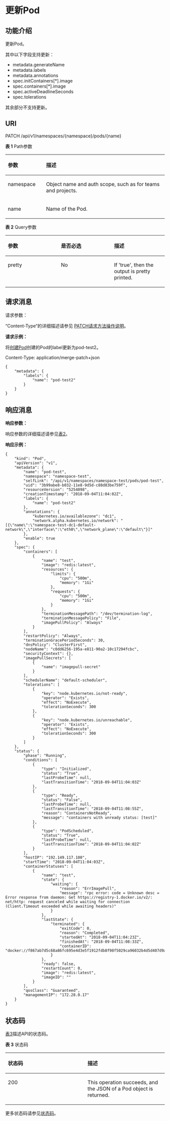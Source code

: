 # 更新Pod<a name="cci_02_3014"></a>

## 功能介绍<a name="sa4fea4daced64d1888668eec5dfdf81e"></a>

更新Pod。

其中以下字段支持更新：

-   metadata.generateName
-   metadata.labels
-   metadata.annotations
-   spec.initContainers\[\*\].image
-   spec.containers\[\*\].image
-   spec.activeDeadlineSeconds
-   spec.tolerations

其余部分不支持更新。

## URI<a name="s325d88a5c7a84313849b743675883694"></a>

PATCH /api/v1/namespaces/\{namespace\}/pods/\{name\}

**表 1**  Path参数

<a name="table1696332124519"></a>
<table><thead align="left"><tr id="row11961332194516"><th class="cellrowborder" valign="top" width="24%" id="mcps1.2.3.1.1"><p id="p396032144518"><a name="p396032144518"></a><a name="p396032144518"></a>参数</p>
</th>
<th class="cellrowborder" valign="top" width="76%" id="mcps1.2.3.1.2"><p id="p18962325454"><a name="p18962325454"></a><a name="p18962325454"></a>描述</p>
</th>
</tr>
</thead>
<tbody><tr id="row9960327457"><td class="cellrowborder" valign="top" width="24%" headers="mcps1.2.3.1.1 "><p id="p1496113214456"><a name="p1496113214456"></a><a name="p1496113214456"></a>namespace</p>
</td>
<td class="cellrowborder" valign="top" width="76%" headers="mcps1.2.3.1.2 "><p id="p141902036155717"><a name="p141902036155717"></a><a name="p141902036155717"></a>Object name and auth scope, such as for teams and projects.</p>
</td>
</tr>
<tr id="row465691211311"><td class="cellrowborder" valign="top" width="24%" headers="mcps1.2.3.1.1 "><p id="p14829111716318"><a name="p14829111716318"></a><a name="p14829111716318"></a>name</p>
</td>
<td class="cellrowborder" valign="top" width="76%" headers="mcps1.2.3.1.2 "><p id="p3844917931"><a name="p3844917931"></a><a name="p3844917931"></a>Name of the Pod.</p>
</td>
</tr>
</tbody>
</table>

**表 2**  Query参数

<a name="zh-cn_topic_0079614948_table57906594"></a>
<table><thead align="left"><tr id="zh-cn_topic_0079614948_row34327759"><th class="cellrowborder" valign="top" width="33.33333333333333%" id="mcps1.2.4.1.1"><p id="zh-cn_topic_0079614948_p29085133"><a name="zh-cn_topic_0079614948_p29085133"></a><a name="zh-cn_topic_0079614948_p29085133"></a>参数</p>
</th>
<th class="cellrowborder" valign="top" width="33.33333333333333%" id="mcps1.2.4.1.2"><p id="p21409415201616"><a name="p21409415201616"></a><a name="p21409415201616"></a>是否必选</p>
</th>
<th class="cellrowborder" valign="top" width="33.33333333333333%" id="mcps1.2.4.1.3"><p id="p56441034201616"><a name="p56441034201616"></a><a name="p56441034201616"></a>描述</p>
</th>
</tr>
</thead>
<tbody><tr id="zh-cn_topic_0079614948_row49181313"><td class="cellrowborder" valign="top" width="33.33333333333333%" headers="mcps1.2.4.1.1 "><p id="zh-cn_topic_0079614948_p24263425"><a name="zh-cn_topic_0079614948_p24263425"></a><a name="zh-cn_topic_0079614948_p24263425"></a>pretty</p>
</td>
<td class="cellrowborder" valign="top" width="33.33333333333333%" headers="mcps1.2.4.1.2 "><p id="zh-cn_topic_0079614948_p19180389"><a name="zh-cn_topic_0079614948_p19180389"></a><a name="zh-cn_topic_0079614948_p19180389"></a>No</p>
</td>
<td class="cellrowborder" valign="top" width="33.33333333333333%" headers="mcps1.2.4.1.3 "><p id="zh-cn_topic_0079614948_p10107670"><a name="zh-cn_topic_0079614948_p10107670"></a><a name="zh-cn_topic_0079614948_p10107670"></a>If 'true', then the output is pretty printed.</p>
</td>
</tr>
</tbody>
</table>

## 请求消息<a name="s6a7fc85aeb5e45b0b6b5f3c3337f3c4e"></a>

请求参数：

“Content-Type“的详细描述请参见 [PATCH请求方法操作说明](PATCH请求方法操作说明.md)。

**请求示例：**

将[创建Pod](创建Pod.md)创建的Pod的label更新为pod-test2。

Content-Type: application/merge-patch+json

```
{
    "metadata": {
        "labels": {
            "name": "pod-test2"
        }
    }
}
```

## 响应消息<a name="s55aebe546007422f85cedc60f252aeb0"></a>

**响应参数：**

响应参数的详细描述请参见[表2](数据结构.md#zh-cn_topic_0079614925_table60388168)。

**响应示例：**

```
{
    "kind": "Pod",
    "apiVersion": "v1",
    "metadata": {
        "name": "pod-test",
        "namespace": "namespace-test",
        "selfLink": "/api/v1/namespaces/namespace-test/pods/pod-test",
        "uid": "3b99abe8-b032-11e8-9d5d-c88d83be759f",
        "resourceVersion": "5254098",
        "creationTimestamp": "2018-09-04T11:04:02Z",
        "labels": {
            "name": "pod-test2"
        },
        "annotations": {
            "kubernetes.io/availablezone": "dc1",
            "network.alpha.kubernetes.io/network": "[{\"name\":\"namespace-test-dc1-default-network\",\"interface\":\"eth0\",\"network_plane\":\"default\"}]"
        },
        "enable": true
    },
    "spec": {
        "containers": [
            {
                "name": "test",
                "image": "redis:latest",
                "resources": {
                    "limits": {
                        "cpu": "500m",
                        "memory": "1Gi"
                    },
                    "requests": {
                        "cpu": "500m",
                        "memory": "1Gi"
                    }
                },
                "terminationMessagePath": "/dev/termination-log",
                "terminationMessagePolicy": "File",
                "imagePullPolicy": "Always"
            }
        ],
        "restartPolicy": "Always",
        "terminationGracePeriodSeconds": 30,
        "dnsPolicy": "ClusterFirst",
        "nodeName": "c0dd6256-195a-e811-90a2-10c17294fcbc",
        "securityContext": {},
        "imagePullSecrets": [
            {
                "name": "imagepull-secret"
            }
        ],
        "schedulerName": "default-scheduler",
        "tolerations": [
            {
                "key": "node.kubernetes.io/not-ready",
                "operator": "Exists",
                "effect": "NoExecute",
                "tolerationSeconds": 300
            },
            {
                "key": "node.kubernetes.io/unreachable",
                "operator": "Exists",
                "effect": "NoExecute",
                "tolerationSeconds": 300
            }
        ]
    },
    "status": {
        "phase": "Running",
        "conditions": [
            {
                "type": "Initialized",
                "status": "True",
                "lastProbeTime": null,
                "lastTransitionTime": "2018-09-04T11:04:03Z"
            },
            {
                "type": "Ready",
                "status": "False",
                "lastProbeTime": null,
                "lastTransitionTime": "2018-09-04T11:08:55Z",
                "reason": "ContainersNotReady",
                "message": "containers with unready status: [test]"
            },
            {
                "type": "PodScheduled",
                "status": "True",
                "lastProbeTime": null,
                "lastTransitionTime": "2018-09-04T11:04:02Z"
            }
        ],
        "hostIP": "192.149.117.100",
        "startTime": "2018-09-04T11:04:03Z",
        "containerStatuses": [
            {
                "name": "test",
                "state": {
                    "waiting": {
                        "reason": "ErrImagePull",
                        "message": "rpc error: code = Unknown desc = Error response from daemon: Get https://registry-1.docker.io/v2/: net/http: request canceled while waiting for connection (Client.Timeout exceeded while awaiting headers)"
                    }
                },
                "lastState": {
                    "terminated": {
                        "exitCode": 0,
                        "reason": "Completed",
                        "startedAt": "2018-09-04T11:04:23Z",
                        "finishedAt": "2018-09-04T11:08:33Z",
                        "containerID": "docker://f867ab7d5c68a86fc695e4d3e5f1912fdb8f98f5029ca96032b4d5d407d9a75c"
                    }
                },
                "ready": false,
                "restartCount": 0,
                "image": "redis:latest",
                "imageID": ""
            }
        ],
        "qosClass": "Guaranteed",
        "managementIP": "172.28.0.17"
    }
}
```

## 状态码<a name="s1475b257e1dc4d05a32f69a2a126377c"></a>

[表3](#zh-cn_topic_0079614948_table51397302)描述API的状态码。

**表 3**  状态码

<a name="zh-cn_topic_0079614948_table51397302"></a>
<table><thead align="left"><tr id="zh-cn_topic_0079614948_row10764825"><th class="cellrowborder" valign="top" width="50%" id="mcps1.2.3.1.1"><p id="p58289285201616"><a name="p58289285201616"></a><a name="p58289285201616"></a>状态码</p>
</th>
<th class="cellrowborder" valign="top" width="50%" id="mcps1.2.3.1.2"><p id="p23811654201616"><a name="p23811654201616"></a><a name="p23811654201616"></a>描述</p>
</th>
</tr>
</thead>
<tbody><tr id="zh-cn_topic_0079614948_row40433035"><td class="cellrowborder" valign="top" width="50%" headers="mcps1.2.3.1.1 "><p id="zh-cn_topic_0079614948_p53850421"><a name="zh-cn_topic_0079614948_p53850421"></a><a name="zh-cn_topic_0079614948_p53850421"></a>200</p>
</td>
<td class="cellrowborder" valign="top" width="50%" headers="mcps1.2.3.1.2 "><p id="zh-cn_topic_0079614948_p66916835"><a name="zh-cn_topic_0079614948_p66916835"></a><a name="zh-cn_topic_0079614948_p66916835"></a>This operation succeeds, and the JSON of a Pod object is returned.</p>
</td>
</tr>
</tbody>
</table>

更多状态码请参见[状态码](状态码.md)。

